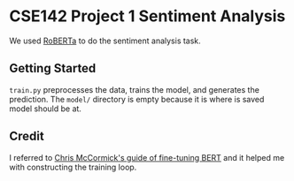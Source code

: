 # CSE142 Project 1 Sentiment Analysis

We used [RoBERTa](https://arxiv.org/abs/1907.11692) to do the sentiment analysis task.

## Getting Started

`train.py` preprocesses the data, trains the model, and generates the prediction. The `model/` directory is empty because it is where is saved model should be at.


## Credit

I referred to [Chris McCormick's guide of fine-tuning BERT](https://mccormickml.com/2019/07/22/BERT-fine-tuning/) and it helped me with constructing the training loop.

